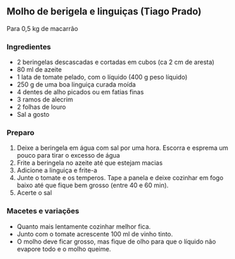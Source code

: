 ## Molho de berigela e linguiças (Tiago Prado)

Para 0,5 kg de macarrão

### Ingredientes

* 2 beringelas descascadas e cortadas em cubos (ca 2 cm de aresta)
* 80 ml de azeite
* 1 lata de tomate pelado, com o líquido (400 g peso líquido)
* 250 g de uma boa linguiça curada moída
* 4 dentes de alho picados ou em fatias finas
* 3 ramos de alecrim
* 2 folhas de louro
* Sal a gosto

### Preparo

1. Deixe a beringela em água com sal por uma hora. Escorra e esprema um pouco para tirar o excesso de água
2. Frite a beringela no azeite até que estejam macias
3. Adicione a linguiça e frite-a
4. Junte o tomate e os temperos. Tape a panela e deixe cozinhar em fogo baixo até que fique bem grosso (entre 40 e 60 min).
5. Acerte o sal

### Macetes e variações

* Quanto mais lentamente cozinhar melhor fica.
* Junto com o tomate acrescente 100 ml de vinho tinto.
* O molho deve ficar grosso, mas fique de olho para que o líquido não evapore todo e o molho queime. 
